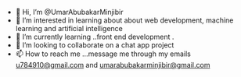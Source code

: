- 👋 Hi, I’m @UmarAbubakarMinjibir
- 👀 I’m interested in learning about about web development, machine learning and artificial intelligence 
- 🌱 I’m currently learning ..front end development .
- 💞️ I’m looking to collaborate on a chat app project 
- 📫 How to reach me ...message me through my emails u784910@gmail.com and umarabubakarminjibir@gmail.com 

<!---
UmarAbubakarMinjibir/UmarAbubakarMinjibir is a ✨ special ✨ repository because its `README.md` (this file) appears on your GitHub profile.
You can click the Preview link to take a look at your changes.
--->
